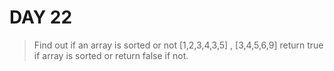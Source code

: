 # DAY 22

> Find out if an array is sorted or not  [1,2,3,4,3,5] , [3,4,5,6,9] return true if array is sorted or return false if not.